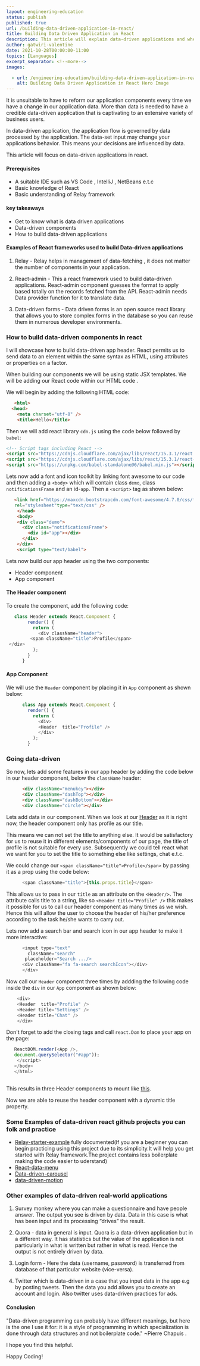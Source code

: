 ```yaml
---
layout: engineering-education
status: publish
published: true
url: /building-data-driven-application-in-react/
title: Building Data Driven Application in React 
description: This article will explain data-driven applications and where they can be used. We will also discuss how we can build one using React.
author: gatwiri-valentine
date: 2021-10-28T00:00:00-11:00
topics: [Languages]
excerpt_separator: <!--more-->
images:

  - url: /engineering-education/building-data-driven-application-in-react/hero.jpg
    alt: Building Data Driven Application in React Hero Image
---
```


It is unsuitable to have to reform our application components every time we have a change in our application data. More than  data is needed to have a credible data-driven application that is captivating to an extensive variety of business users.

<!--more-->

In data-driven application, the application flow is governed by data processed by the application. The data-set input may change your applications behavior. This means your decisions are influenced by data.

This article will focus on data-driven applications in react.

#### Prerequisites

- A suitable IDE such as VS Code , IntelliJ , NetBeans e.t.c
- Basic knowledge of React
- Basic understanding of Relay framework

#### key takeaways

- Get to know what is data driven applications
- Data-driven components
- How to build data-driven applications

#### Examples of React frameworks used to build Data-driven applications

1. Relay - Relay helps in management of data-fetching , it does not matter the number of components in your application.

2. React-admin - This a react framework used to build data-driven applications. React-admin component guesses the format to apply based totally on the records fetched from the API. React-admin needs Data provider function for it to translate data.

3. Data-driven forms - Data driven forms is an open source react library that allows you to store complex forms in the database so you can reuse them in numerous developer environments.

### How to build data-driven components in react
I will showcase how to build data-driven app header. React permits us to send data to an element within the same syntax as HTML, using attributes or properties on a factor.

When building our components we will be using static JSX templates. We will be adding our React code within our HTML code .

We will begin by adding the following HTML code:

```html
   <html>
  <head>
    <meta charset="utf-8" />
    <title>Hello</title>
 ```
 
Then we will add react library `cdn.js` using the code below followed by `babel`:

```html
<!-- Script tags including React -->
<script src="https://cdnjs.cloudflare.com/ajax/libs/react/15.3.1/react.min.js"></script>
<script src="https://cdnjs.cloudflare.com/ajax/libs/react/15.3.1/react-dom.min.js"></script>
<script src="https://unpkg.com/babel-standalone@6/babel.min.js"></script>
```
 
Lets now add a font and icon toolkit by linking font awesome to our code and then adding a `<body>` which will contain class `demo`, class `notificationsFrame` and an id-`app`. Then a `<script>` tag as shown below:

```html
   <link href="https://maxcdn.bootstrapcdn.com/font-awesome/4.7.0/css/font-awesome.min.css"
   rel="stylesheet"type="text/css" />
    </head>
    <body>
    <div class="demo">
      <div class="notificationsFrame">
        <div id="app"></div>
      </div>
    </div>
    <script type="text/babel">
  ```

Lets now build our app header using the two components:
- Header component
- App component
     
#### The Header component
To create the component, add the following code:

```js
   class Header extends React.Component {
        render() {
          return (
            <div className="header">
         <span className="title">Profile</span>
 </div>
          );
        }
      }
```

#### App Component
We will use the `Header` component by placing it in `App` component as shown below:

```js
      class App extends React.Component {
        render() {
          return (
            <div>
            <Header  title="Profile" />
            </div>
          );
        }
```

### Going data-driven

So now, lets add some features in our app header by adding the code below in our header component, below the `className` header:

```html
      <div className="menukey"></div>
      <div className="dashTop"></div>
      <div className="dashBottom"></div>
      <div className="circle"></div>
```

Lets add data in our component. When we look at our [Header](https://codepen.io/1-creator/pen/qBXWVXd) as it is right now, the header component only has profile as our title.

This means we can not set the title to anything else. It would be satisfactory for us to reuse it in different elements/components of our page, the title of profile is not suitable for every use. Subsequently we could tell react what we want for you to set the title to something else like settings, chat e.t.c.

We could change our `<span className="title">Profile</span>` by passing it as a prop using the code below:

```js
      <span className="title">{this.props.title}</span>
```  

This allows us to pass in our `title` as an attribute on the `<Header/>`. The attribute calls title to a string, like so `<Header title="Profile" />` this makes it possible for us to call our header component as many times as we wish. Hence this will allow the user to choose the header of his/her preference according to the task he/she wants to carry out.

Lets now add a search bar and search icon in our app header to make it more interactive:

```js
      <input type="text"
        className="search"
       placeholder="Search .../>
      <div className="fa fa-search searchIcon"></div>
      </div>
```

Now call our `Header` component three times by addding the following code inside the `div` in our `App` component as shown below:

```js
    <div>
    <Header  title="Profile" />
    <Header title="Settings" />
    <Header title="Chat" />
    </div>
```

Don't forget to add the closing tags and call `react.Dom` to place your app on the page:

```js
   ReactDOM.render(<App />,
   document.querySelector("#app"));
    </script>
   </body>
   </html>
   
```
This results in three Header components to mount like [this](https://codepen.io/1-creator/full/XWarzzL).

Now we are able to reuse the header component with a dynamic title property.

### Some Examples of data-driven react github projects you can folk and practice

- [Relay-starter-example](https://github.com/1-creator/relay-starter-example) fully documented(If you are a beginner you can begin practicing using this project due to its simplicity.It will help you get started with Relay framework.The project contains less boilerplate making the code easier to uderstand)
- [React-data-menu](https://github.com/dkozar/react-data-menu)
- [Data-driven-carousel](https://github.com/JasonShin/React-Carousel-Data-Driven)
- [data-driven-motion](https://github.com/tkh44/data-driven-motion)

### Other examples of data-driven real-world applications

1. Survey monkey where you can make a questionnaire and have people answer. The output you see is driven by data. Data in this case is what has been input and its processing “drives” the result.

2.  Quora - data in general is input. Quora is a data-driven application but in a different way. It has statistics but the value of the application is not particularly in what is written but rather in what is read. Hence the output is not entirely driven by data.

3. Login form - Here the data (username, password) is transferred from database of that particular website (vice-versa).

4. Twitter which is data-driven in a case that you input data in the app e.g by posting tweets. Then the data you add allows you to create an account and login. Also twitter uses data-driven practices for ads.

#### Conclusion

"Data-driven programming can probably have different meanings, but here is the one I use it for: it is a style of programming in which specialization is done through data structures and not boilerplate code." ~Pierre Chapuis .

I hope you find this helpful.

Happy Coding!
